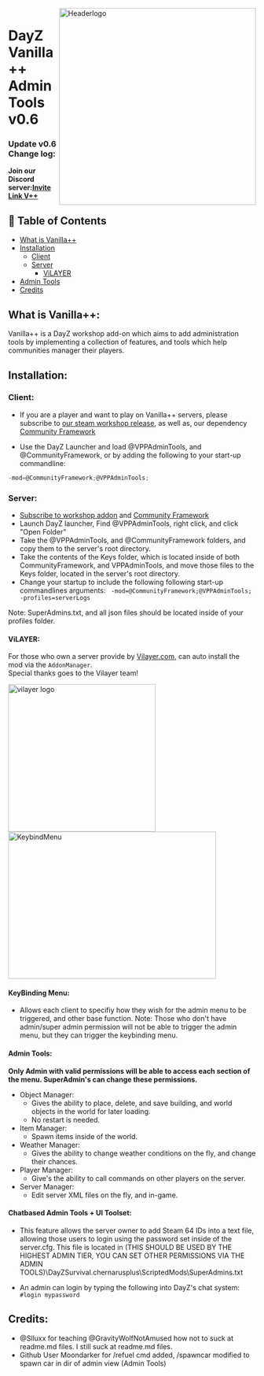 
<img src="https://i.imgur.com/Ys3Abet.png" align="right" alt="Headerlogo" height="auto" width="400px">

# DayZ Vanilla++ Admin Tools v0.6

### Update v0.6 Change log: 

**Join our Discord server:[Invite Link V++](https://discord.gg/pb27wYh)**

## 🚩 Table of Contents
- [What is Vanilla++](#what-is-vanilla)
- [Installation](#installation)
	- [Client](#client)
	- [Server](#server)
        - [ViLAYER](#vilayer)
- [Admin Tools](#admin-tools)
- [Credits](#credits)

## What is Vanilla++:

Vanilla++ is a DayZ workshop add-on which aims to add administration tools by implementing a collection of features, and tools which help communities manager their players.

## Installation:

### Client:

- If you are a player and want to play on Vanilla++ servers, please subscribe to [our steam workshop release](https://steamcommunity.com/sharedfiles/filedetails/?id=1578593068), as well as,  our dependency [Community Framework](https://steamcommunity.com/workshop/filedetails/?id=1559212036)

- Use the DayZ Launcher and load @VPPAdminTools, and @CommunityFramework, or by adding the following to your start-up commandline:
```c
-mod=@CommunityFramework;@VPPAdminTools;
```

### Server:


- [Subscribe to workshop addon](https://steamcommunity.com/sharedfiles/filedetails/?id=1578593068) and [Community Framework](https://steamcommunity.com/workshop/filedetails/?id=1559212036)
- Launch DayZ launcher, Find @VPPAdminTools, right click, and click "Open Folder"
- Take the @VPPAdminTools, and @CommunityFramework folders, and copy them to the server's root directory.
- Take the contents of the Keys folder, which is located inside of both CommunityFramework, and VPPAdminTools, and move those files to the Keys folder, located in the server's root directory.
- Change your startup to include the following following start-up commandlines arguments:
``` -mod=@CommunityFramework;@VPPAdminTools; -profiles=serverLogs```

Note: SuperAdmins.txt, and all json files should be located inside of your profiles folder.

#### ViLAYER:

For those who own a server provide by [Vilayer.com](https://www.Vilayer.com), can auto install the mod via the `AddonManager`.</br>Special thanks goes to the Vilayer team!

<img src="https://ci5.googleusercontent.com/proxy/yE1RaRsPdehe3Y5lTBg3K2UmKkKYBPUl4HOLneY8hzalp34EayGB0c8qeUxsz4W_vaGETV57DzOYC1huj7bvJmDlyfIodhIE2p07uyLeVuvkyCvCOmKg=s0-d-e1-ft#https://www.vilayer.com/templates/ColoNode/html/img/logo_dark.png" alt="vilayer logo" width="auto" height="300px">

<img src="https://i.imgur.com/9ZJkD4P.png" alt="KeybindMenu" width="423px" height="299px">

#### KeyBinding Menu:
- Allows each client to specifiy how they wish for the admin menu to be triggered, and other base function. 
Note: Those who don't have admin/super admin permission will not be able to trigger the admin menu, but they can trigger the keybinding menu.

#### Admin Tools:
**Only Admin with valid permissions will be able to access each section of the menu. SuperAdmin's can change these permissions.**
- Object Manager:
  - Gives the ability to place, delete, and save building, and world objects in the world for later loading.
   - No restart is needed.
- Item Manager:
  - Spawn items inside of the world.
- Weather Manager:
  - Gives the ability to change weather conditions on the fly, and change their chances.
- Player Manager:
  - Give's the ability to call commands on other players on the server.
- Server Manager:
  - Edit server XML files on the fly, and in-game.

#### Chatbased Admin Tools + UI Toolset:
- This feature allows the server owner to add Steam 64 IDs into a text file, allowing those users to login using the password set inside of the server.cfg. This file is located in (THIS SHOULD BE USED BY THE HIGHEST ADMIN TIER, YOU CAN SET OTHER PERMISSIONS VIA THE ADMIN TOOLS)\DayZSurvival.chernarusplus\ScriptedMods\SuperAdmins.txt

- An admin can login by typing the following into DayZ's chat system: ```#login mypassword```

## Credits:

- @Slluxx for teaching @GravityWolfNotAmused how not to suck at readme.md files. I still suck at readme.md files.
- Github User Moondarker for /refuel cmd added, /spawncar modified to spawn car in dir of admin view (Admin Tools)

